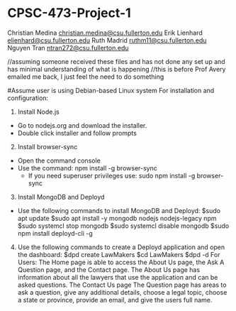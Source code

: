 # CPSC-473-Project-1
Christian Medina christian.medina@csu.fullerton.edu
Erik Lienhard elienhard@csu.fullerton.edu
Ruth Madrid ruthm11@csu.fullerton.edu
Nguyen Tran ntran272@csu.fullerton.edu

//assuming someone received these files and has not done any set up and has minimal understanding of what is happening
//this is before Prof Avery emailed me back, I just feel the need to do something

#Assume user is using Debian-based Linux system
For installation and configuration:
1.  Install Node.js
  - Go to nodejs.org and download the installer.
  - Double click installer and follow prompts
2.  Install browser-sync
  - Open the command console
  - Use the command: npm install -g browser-sync
    - If you need superuser privileges use: sudo npm install -g browser-sync
3.  Install MongoDB and Deployd
  - Use the following commands to install MongoDB and Deployd:
    $sudo apt update
    $sudo apt install -y mongodb nodejs nodejs-legacy npm
    $sudo systemcl stop mongodb
    $sudo systemcl disable mongodb
    $sudo npm install deployd-cli -g
4. Use the following commands to create a Deployd application and open the dashboard:
    $dpd create LawMakers
    $cd LawMakers
    $dpd -d
For Users:
  The Home page is able to access the About Us page, the Ask A Question page, and the Contact page.
  The About Us page has information about all the lawyers that use the application and can be asked questions.
  The Contact Us page
  The Question page has areas to ask a question, give any additional details, choose a legal topic, choose a state or province, provide an email, and give the users full name.
